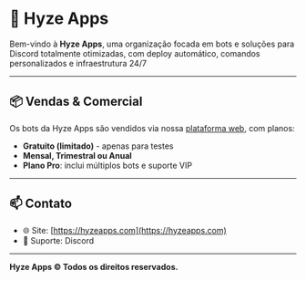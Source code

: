 # 🤖 Hyze Apps

Bem-vindo à **Hyze Apps**, uma organização focada em bots e soluções para Discord totalmente otimizadas, com deploy automático, comandos personalizados e infraestrutura 24/7

---

## 📦 Vendas & Comercial

Os bots da Hyze Apps são vendidos via nossa [plataforma web](https://hyzeapps.com), com planos:

- **Gratuito (limitado)** - apenas para testes
- **Mensal, Trimestral ou Anual**
- **Plano Pro**: inclui múltiplos bots e suporte VIP

---

## 📫 Contato

- 🌐 Site: [https://hyzeapps.com](https://hyzeapps.com)
- 🧠 Suporte: Discord

---

**Hyze Apps © Todos os direitos reservados.**  
